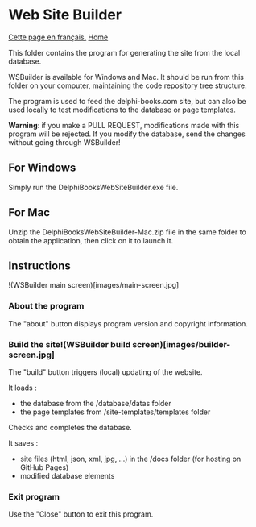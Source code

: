 # Web Site Builder

[Cette page en français.](LISEZMOI.md) [Home](../README.md)

This folder contains the program for generating the site from the local database.

WSBuilder is available for Windows and Mac. It should be run from this folder on your computer, maintaining the code repository tree structure.

The program is used to feed the delphi-books.com site, but can also be used locally to test modifications to the database or page templates.

**Warning**: if you make a PULL REQUEST, modifications made with this program will be rejected. If you modify the database, send the changes without going through WSBuilder!

## For Windows

Simply run the DelphiBooksWebSiteBuilder.exe file.

## For Mac

Unzip the DelphiBooksWebSiteBuilder-Mac.zip file in the same folder to obtain the application, then click on it to launch it.

## Instructions

!(WSBuilder main screen)[images/main-screen.jpg]

### About the program

The "about" button displays program version and copyright information.

### Build the site!(WSBuilder build screen)[images/builder-screen.jpg]

The "build" button triggers (local) updating of the website.

It loads :
- the database from the /database/datas folder
- the page templates from /site-templates/templates folder

Checks and completes the database.

It saves :
- site files (html, json, xml, jpg, ...) in the /docs folder (for hosting on GitHub Pages)
- modified database elements

### Exit program

Use the "Close" button to exit this program.
